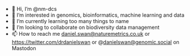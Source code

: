 - 👋 Hi, I’m @nm-dcs
- 👀 I’m interested in genomics, bioinformatics, machine learning and data
- 🌱 I’m currently learning too many things to name
- 💞️ I’m looking to collaborate on biodiversity data management
- 📫 How to reach me daniel.swan@naturemetrics.co.uk or https://twitter.com/drdanielswan or @danielswan@genomic.social on Mastodon

<!---
nm-dcs/nm-dcs is a ✨ special ✨ repository because its `README.md` (this file) appears on your GitHub profile.
You can click the Preview link to take a look at your changes.
--->
